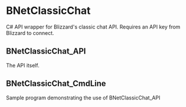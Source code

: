 # BNetClassicChat
C# API wrapper for Blizzard's classic chat API. Requires an API key from Blizzard to connect.

## BNetClassicChat_API
The API itself.

## BNetClassicChat_CmdLine
Sample program demonstrating the use of BNetClassicChat_API
